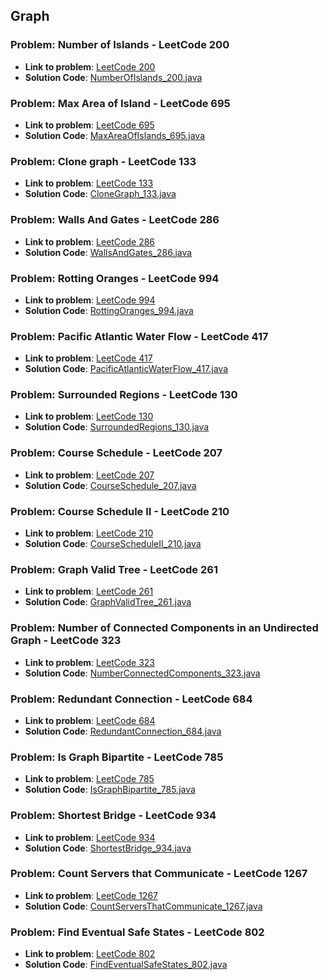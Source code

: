 ## Graph

### Problem: Number of Islands - LeetCode 200

- **Link to problem**: [LeetCode 200](https://leetcode.com/problems/number-of-islands/)
- **Solution Code**: [NumberOfIslands_200.java](NumberOfIslands_200.java)

### Problem: Max Area of Island - LeetCode 695

- **Link to problem**: [LeetCode 695](https://leetcode.com/problems/max-area-of-island/)
- **Solution Code**: [MaxAreaOfIslands_695.java](MaxAreaOfIslands_695.java)

### Problem: Clone graph - LeetCode 133

- **Link to problem**: [LeetCode 133](https://leetcode.com/problems/clone-graph/)
- **Solution Code**: [CloneGraph_133.java](CloneGraph_133.java)

### Problem: Walls And Gates - LeetCode 286

- **Link to problem**: [LeetCode 286](https://leetcode.com/problems/waves-and-gates/)
- **Solution Code**: [WallsAndGates_286.java](WallsAndGates_286.java)

### Problem: Rotting Oranges - LeetCode 994

- **Link to problem**: [LeetCode 994](https://leetcode.com/problems/rotting-oranges/)
- **Solution Code**: [RottingOranges_994.java](RottingOranges_994.java)

### Problem: Pacific Atlantic Water Flow - LeetCode 417

- **Link to problem**: [LeetCode 417](https://leetcode.com/problems/pacific-atlantic-water-flow/)
- **Solution Code**: [PacificAtlanticWaterFlow_417.java](PacificAtlanticWaterFlow_417.java)

### Problem: Surrounded Regions - LeetCode 130

- **Link to problem**: [LeetCode 130](https://leetcode.com/problems/surrounded-regions/)
- **Solution Code**: [SurroundedRegions_130.java](SurroundedRegions_130.java)

### Problem: Course Schedule - LeetCode 207

- **Link to problem**: [LeetCode 207](https://leetcode.com/problems/course-schedule/)
- **Solution Code**: [CourseSchedule_207.java](CourseSchedule_207.java)

### Problem: Course Schedule II - LeetCode 210

- **Link to problem**: [LeetCode 210](https://leetcode.com/problems/course-schedule-ii/)
- **Solution Code**: [CourseScheduleII_210.java](CourseScheduleII_210.java)

### Problem: Graph Valid Tree - LeetCode 261

- **Link to problem**: [LeetCode 261](https://leetcode.com/problems/graph-valid-tree/)
- **Solution Code**: [GraphValidTree_261.java](GraphValidTree_261.java)

### Problem: Number of Connected Components in an Undirected Graph - LeetCode 323

- **Link to problem**: [LeetCode 323](https://leetcode.com/problems/number-of-connected-components-in-an-undirected-graph/)
- **Solution Code**: [NumberConnectedComponents_323.java](NumberConnectedComponents_323.java)

### Problem: Redundant Connection - LeetCode 684

- **Link to problem**: [LeetCode 684](https://leetcode.com/problems/redundant-connection/)
- **Solution Code**: [RedundantConnection_684.java](RedundantConnection_684.java)

### Problem: Is Graph Bipartite - LeetCode 785

- **Link to problem**: [LeetCode 785](https://leetcode.com/problems/is-graph-bipartite/)
- **Solution Code**: [IsGraphBipartite_785.java](IsGraphBipartite_785.java)

### Problem: Shortest Bridge - LeetCode 934

- **Link to problem**: [LeetCode 934](https://leetcode.com/problems/shortest-bridge/)
- **Solution Code**: [ShortestBridge_934.java](ShortestBridge_934.java)

### Problem: Count Servers that Communicate - LeetCode 1267

- **Link to problem**: [LeetCode 1267](https://leetcode.com/problems/count-servers-that-communicate/)
- **Solution Code**: [CountServersThatCommunicate_1267.java](CountServersThatCommunicate_1267.java)

### Problem: Find Eventual Safe States - LeetCode 802

- **Link to problem**: [LeetCode 802](https://leetcode.com/problems/find-eventual-safe-states/)
- **Solution Code**: [FindEventualSafeStates_802.java](FindEventualSafeStates_802.java)
